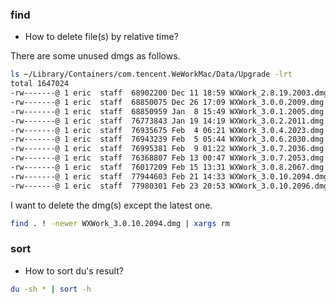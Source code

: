 ### find
* How to delete file(s) by relative time?

There are some unused dmgs as follows. 
```bash
ls ~/Library/Containers/com.tencent.WeWorkMac/Data/Upgrade -lrt
total 1647024
-rw-------@ 1 eric  staff  68902200 Dec 11 18:59 WXWork_2.8.19.2003.dmg
-rw-------@ 1 eric  staff  68850075 Dec 26 17:09 WXWork_3.0.0.2009.dmg
-rw-------@ 1 eric  staff  68850959 Jan  8 15:49 WXWork_3.0.1.2005.dmg
-rw-------@ 1 eric  staff  76773843 Jan 19 14:19 WXWork_3.0.2.2011.dmg
-rw-------@ 1 eric  staff  76935675 Feb  4 06:21 WXWork_3.0.4.2023.dmg
-rw-------@ 1 eric  staff  76943239 Feb  5 05:44 WXWork_3.0.6.2030.dmg
-rw-------@ 1 eric  staff  76995381 Feb  9 01:22 WXWork_3.0.7.2036.dmg
-rw-------@ 1 eric  staff  76368807 Feb 13 00:47 WXWork_3.0.7.2053.dmg
-rw-------@ 1 eric  staff  76017209 Feb 15 13:31 WXWork_3.0.8.2067.dmg
-rw-------@ 1 eric  staff  77944603 Feb 21 14:33 WXWork_3.0.10.2094.dmg
-rw-------@ 1 eric  staff  77980301 Feb 23 20:53 WXWork_3.0.10.2096.dmg
```
I want to delete the dmg(s) except the latest one.
```bash
find . ! -newer WXWork_3.0.10.2094.dmg | xargs rm
```

### sort
* How to sort du's result?

```bash
du -sh * | sort -h
```
